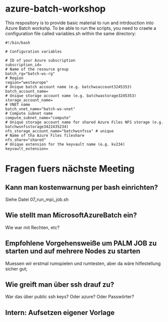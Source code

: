 # azure-batch-workshop
This respository is to provide basic material to run and intrdouction into Azure Batch workshp.
To be able to run the scripts, you need to craete a configuration file called variables.sh within the same directory:

```shell-script
#!/bin/bash

# Configuration variables

# ID of your Azure subscription
subscription_id=
# Name of the resource group
batch_rg="batch-ws-rg"
# Region
region="westeurope"
# Unique batch account name (e.g. batchwsaccount3245353)
batch_account_name=
# Unique storage account name (e.g. batchwastorage3245353)
storage_account_name=
# VNET name
batch_vnet_name="batch-ws-vnet"
# Compute subnet name
compute_subnet_name="compute"
# Unique storage account name for shared Azure Files NFS storage (e.g. batchwsnfsstorage3422435234)
nfs_storage_account_name="batchwsnfssa" # unique
# Name of tha Azure Files fileshare
nfs_share="shared"
# Unique extension for the keyvault name (e.g. kv234)
keyvault_extension=
```
# Fragen fuers nächste Meeting

## Kann man kostenwarnung per bash einrichten?
Siehe Datei 07_run_mpi_job.sh

## Wie stellt man MicrosoftAzureBatch ein?
Wie war mit Rechten, etc?

## Empfohlene Vorgehensweiße um PALM JOB zu starten und auf mehrere Nodes zu starten
Muessen wir erstmal rumspielen und rumtesten, aber da wäre hilfestellung sicher gut;

## Wie greift man über ssh drauf zu? 
War das über public ssh keys? Oder azure? Oder Passwörter?

## Intern: Aufsetzen eigener Vorlage


